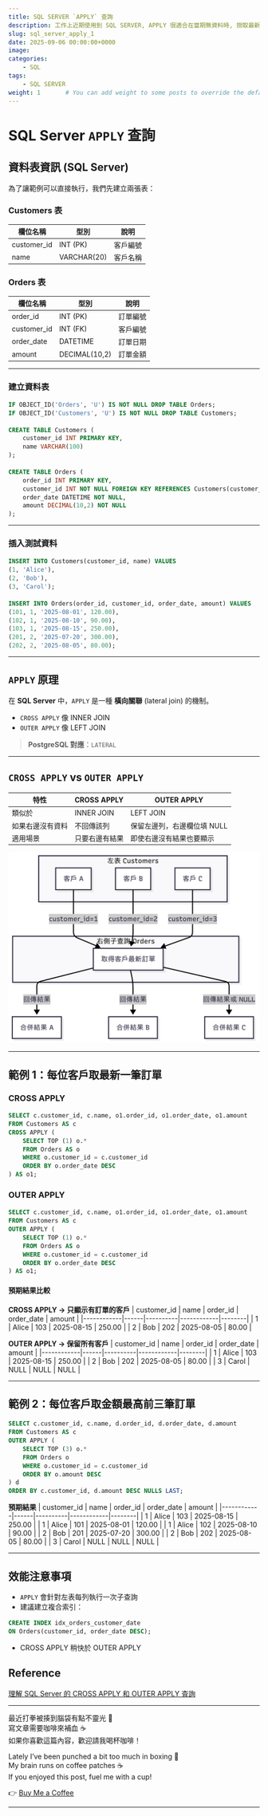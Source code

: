 ```yaml
---
title: SQL SERVER `APPLY` 查詢
description: 工作上近期使用到 SQL SERVER, APPLY 很適合在當期無資料時, 撈取最新一筆資料做比對使用。
slug: sql_server_apply_1
date: 2025-09-06 00:00:00+0000
image: 
categories:
    - SQL
tags:
    - SQL SERVER
weight: 1       # You can add weight to some posts to override the default sorting (date descending)
---
```


# SQL Server `APPLY` 查詢

## 資料表資訊 (SQL Server)

為了讓範例可以直接執行，我們先建立兩張表：

### **Customers 表**
| 欄位名稱       | 型別          | 說明 |
|---------------|---------------|----------------|
| customer_id   | INT (PK)      | 客戶編號 |
| name          | VARCHAR(20)  | 客戶名稱 |

### **Orders 表**
| 欄位名稱       | 型別          | 說明 |
|---------------|---------------|----------------|
| order_id      | INT (PK)      | 訂單編號 |
| customer_id   | INT (FK)      | 客戶編號 |
| order_date    | DATETIME      | 訂單日期 |
| amount        | DECIMAL(10,2) | 訂單金額 |

---

### **建立資料表**
```sql
IF OBJECT_ID('Orders', 'U') IS NOT NULL DROP TABLE Orders;
IF OBJECT_ID('Customers', 'U') IS NOT NULL DROP TABLE Customers;

CREATE TABLE Customers (
    customer_id INT PRIMARY KEY,
    name VARCHAR(100)
);

CREATE TABLE Orders (
    order_id INT PRIMARY KEY,
    customer_id INT NOT NULL FOREIGN KEY REFERENCES Customers(customer_id),
    order_date DATETIME NOT NULL,
    amount DECIMAL(10,2) NOT NULL
);
```

---

### **插入測試資料**
```sql
INSERT INTO Customers(customer_id, name) VALUES
(1, 'Alice'),
(2, 'Bob'),
(3, 'Carol');

INSERT INTO Orders(order_id, customer_id, order_date, amount) VALUES
(101, 1, '2025-08-01', 120.00),
(102, 1, '2025-08-10', 90.00),
(103, 1, '2025-08-15', 250.00),
(201, 2, '2025-07-20', 300.00),
(202, 2, '2025-08-05', 80.00);
```

---

## `APPLY` 原理

在 **SQL Server** 中，`APPLY` 是一種 **橫向關聯** (lateral join) 的機制。
- `CROSS APPLY` 像 INNER JOIN
- `OUTER APPLY` 像 LEFT JOIN

> **PostgreSQL 對應**：`LATERAL`

---

## `CROSS APPLY` vs `OUTER APPLY`

| 特性 | CROSS APPLY | OUTER APPLY |
|------|-----------|-------------|
| 類似於 | INNER JOIN | LEFT JOIN |
| 如果右邊沒有資料 | 不回傳該列 | 保留左邊列，右邊欄位填 NULL |
| 適用場景 | 只要右邊有結果 | 即使右邊沒有結果也要顯示 |

![example](chart.png)

---

## 範例 1：每位客戶取最新一筆訂單

### CROSS APPLY
```sql
SELECT c.customer_id, c.name, o1.order_id, o1.order_date, o1.amount
FROM Customers AS c
CROSS APPLY (
    SELECT TOP (1) o.*
    FROM Orders AS o
    WHERE o.customer_id = c.customer_id
    ORDER BY o.order_date DESC
) AS o1;
```

### OUTER APPLY
```sql
SELECT c.customer_id, c.name, o1.order_id, o1.order_date, o1.amount
FROM Customers AS c
OUTER APPLY (
    SELECT TOP (1) o.*
    FROM Orders AS o
    WHERE o.customer_id = c.customer_id
    ORDER BY o.order_date DESC
) AS o1;
```

#### **預期結果比較**

**CROSS APPLY → 只顯示有訂單的客戶**
| customer_id | name | order_id | order_date | amount |
|------------|------|----------|------------|--------|
| 1 | Alice | 103 | 2025-08-15 | 250.00 |
| 2 | Bob   | 202 | 2025-08-05 | 80.00 |

**OUTER APPLY → 保留所有客戶**
| customer_id | name | order_id | order_date | amount |
|------------|------|----------|------------|--------|
| 1 | Alice | 103 | 2025-08-15 | 250.00 |
| 2 | Bob   | 202 | 2025-08-05 | 80.00 |
| 3 | Carol | NULL | NULL | NULL |

---

## 範例 2：每位客戶取金額最高前三筆訂單

```sql
SELECT c.customer_id, c.name, d.order_id, d.order_date, d.amount
FROM Customers AS c
OUTER APPLY (
    SELECT TOP (3) o.*
    FROM Orders o
    WHERE o.customer_id = c.customer_id
    ORDER BY o.amount DESC
) d
ORDER BY c.customer_id, d.amount DESC NULLS LAST;
```

**預期結果**
| customer_id | name | order_id | order_date | amount |
|------------|------|----------|------------|--------|
| 1 | Alice | 103 | 2025-08-15 | 250.00 |
| 1 | Alice | 101 | 2025-08-01 | 120.00 |
| 1 | Alice | 102 | 2025-08-10 | 90.00 |
| 2 | Bob   | 201 | 2025-07-20 | 300.00 |
| 2 | Bob   | 202 | 2025-08-05 | 80.00 |
| 3 | Carol | NULL | NULL | NULL |

---

## 效能注意事項

- `APPLY` 會針對左表每列執行一次子查詢
- 建議建立複合索引：
```sql
CREATE INDEX idx_orders_customer_date
ON Orders(customer_id, order_date DESC);
```
- CROSS APPLY 稍快於 OUTER APPLY

## Reference
[理解 SQL Server 的 CROSS APPLY 和 OUTER APPLY 査詢](https://www.navicat.com/cht/company/aboutus/blog/1824-understanding-sql-server-cross-apply-and-outer-apply-queries-part-1.html)

---

最近打拳被揍到腦袋有點不靈光 🤕  
寫文章需要咖啡來補血 ☕  
如果你喜歡這篇內容，歡迎請我喝杯咖啡！  

Lately I’ve been punched a bit too much in boxing 🥊  
My brain runs on coffee patches ☕  
If you enjoyed this post, fuel me with a cup!  

👉 [Buy Me a Coffee](https://buymeacoffee.com/james604s)

---